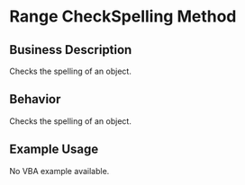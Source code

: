 # Range CheckSpelling Method

## Business Description
Checks the spelling of an object.

## Behavior
Checks the spelling of an object.

## Example Usage
No VBA example available.